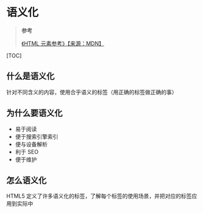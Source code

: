 <!--
 * @Author: yaohebin
 * @Date: 2021-12-24 08:34:54
 * @LastEditTime: 2022-06-21 09:46:32
 * @LastEditors: yaohebin
 * @Description: 语义化
-->

# 语义化

> **参考**
>
> [《HTML 元素参考》【来源：MDN】](https://developer.mozilla.org/zh-CN/docs/Web/HTML/Element)

[TOC]

## 什么是语义化

针对不同含义的内容，使用合乎语义的标签（用正确的标签做正确的事）

## 为什么要语义化

- 易于阅读
- 便于搜索引擎索引
- 便与设备解析
- 利于 SEO
- 便于维护

## 怎么语义化

HTML5 定义了许多语义化的标签，了解每个标签的使用场景，并把对应的标签应用到实际中
